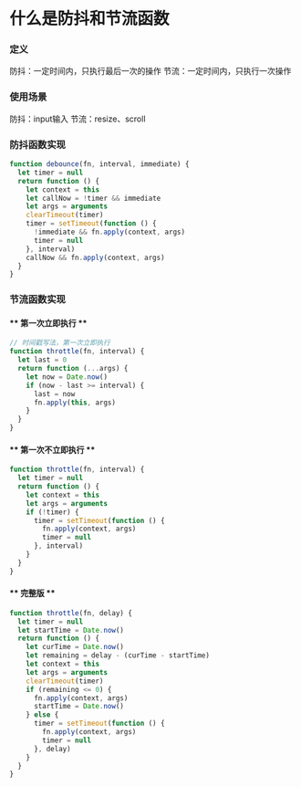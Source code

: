 # 什么是防抖和节流函数

### 定义

防抖：一定时间内，只执行最后一次的操作
节流：一定时间内，只执行一次操作

### 使用场景

防抖：input输入
节流：resize、scroll

### 防抖函数实现

```js
function debounce(fn, interval, immediate) {
  let timer = null
  return function () {
    let context = this
    let callNow = !timer && immediate
    let args = arguments
    clearTimeout(timer)
    timer = setTimeout(function () {
      !immediate && fn.apply(context, args)
      timer = null
    }, interval)
    callNow && fn.apply(context, args)
  }
}
```

### 节流函数实现

<!-- tabs: start -->

#### ** 第一次立即执行 **
```js
// 时间戳写法，第一次立即执行
function throttle(fn, interval) {
  let last = 0
  return function (...args) {
    let now = Date.now()
    if (now - last >= interval) {
      last = now
      fn.apply(this, args)
    }
  }
}
```

#### ** 第一次不立即执行 **

```js
function throttle(fn, interval) {
  let timer = null
  return function () {
    let context = this
    let args = arguments
    if (!timer) {
      timer = setTimeout(function () {
        fn.apply(context, args)
        timer = null
      }, interval)
    }
  }
}
```

#### ** 完整版 **

```js
function throttle(fn, delay) {
  let timer = null
  let startTime = Date.now()
  return function () {
    let curTime = Date.now()
    let remaining = delay - (curTime - startTime)
    let context = this
    let args = arguments
    clearTimeout(timer)
    if (remaining <= 0) {
      fn.apply(context, args)
      startTime = Date.now()
    } else {
      timer = setTimeout(function () {
        fn.apply(context, args)
        timer = null
      }, delay)
    }
  }
}
```

<!-- tabs: end -->

